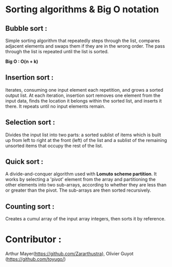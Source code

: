 # Sorting algorithms & Big O notation

## Bubble sort :
Simple sorting algorithm that repeatedly steps through the list, compares adjacent elements and swaps them if they are in the wrong order. The pass through the list is repeated until the list is sorted.

**Big O : O(n + k)**

## Insertion sort :
Iterates, consuming one input element each repetition, and grows a sorted output list. At each iteration, insertion sort removes one element from the input data, finds the location it belongs within the sorted list, and inserts it there. It repeats until no input elements remain.

## Selection sort :
Divides the input list into two parts: a sorted sublist of items which is built up from left to right at the front (left) of the list and a sublist of the remaining unsorted items that occupy the rest of the list.

## Quick sort :
A divide-and-conquer algorithm used with **Lomuto scheme partition**. It works by selecting a 'pivot' element from the array and partitioning the other elements into two sub-arrays, according to whether they are less than or greater than the pivot. The sub-arrays are then sorted recursively.

## Counting sort :
Creates a cumul array of the input array integers, then sorts it by reference.


# Contributor :

Arthur Mayer(https://github.com/Zararthustra), Olivier Guyot (https://github.com/toyugo/)
